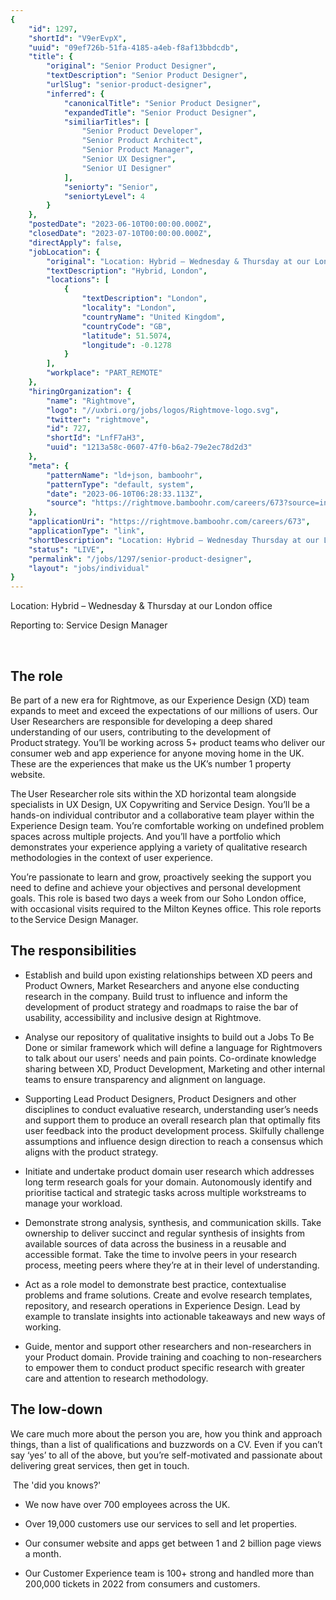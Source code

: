 ```yaml
---
{
	"id": 1297,
	"shortId": "V9erEvpX",
	"uuid": "09ef726b-51fa-4185-a4eb-f8af13bbdcdb",
	"title": {
		"original": "Senior Product Designer",
		"textDescription": "Senior Product Designer",
		"urlSlug": "senior-product-designer",
		"inferred": {
			"canonicalTitle": "Senior Product Designer",
			"expandedTitle": "Senior Product Designer",
			"similiarTitles": [
				"Senior Product Developer",
				"Senior Product Architect",
				"Senior Product Manager",
				"Senior UX Designer",
				"Senior UI Designer"
			],
			"seniorty": "Senior",
			"seniortyLevel": 4
		}
	},
	"postedDate": "2023-06-10T00:00:00.000Z",
	"closedDate": "2023-07-10T00:00:00.000Z",
	"directApply": false,
	"jobLocation": {
		"original": "Location: Hybrid – Wednesday & Thursday at our London office",
		"textDescription": "Hybrid, London",
		"locations": [
			{
				"textDescription": "London",
				"locality": "London",
				"countryName": "United Kingdom",
				"countryCode": "GB",
				"latitude": 51.5074,
				"longitude": -0.1278
			}
		],
		"workplace": "PART_REMOTE"
	},
	"hiringOrganization": {
		"name": "Rightmove",
		"logo": "//uxbri.org/jobs/logos/Rightmove-logo.svg",
		"twitter": "rightmove",
		"id": 727,
		"shortId": "LnfF7aH3",
		"uuid": "1213a58c-0607-47f0-b6a2-79e2ec78d2d3"
	},
	"meta": {
		"patternName": "ld+json, bamboohr",
		"patternType": "default, system",
		"date": "2023-06-10T06:28:33.113Z",
		"source": "https://rightmove.bamboohr.com/careers/673?source=indeed&src=indeed&postedDate=2023-06-09"
	},
	"applicationUri": "https://rightmove.bamboohr.com/careers/673",
	"applicationType": "link",
	"shortDescription": "Location: Hybrid – Wednesday Thursday at our London office Reporting to: Service Design Manager    The role  Be part of a new era for Rightmove, as our Experience Design (XD) team expands to meet",
	"status": "LIVE",
	"permalink": "/jobs/1297/senior-product-designer",
	"layout": "jobs/individual"
}
---
```

<p>Location: Hybrid – Wednesday &amp; Thursday at our London office</p><p>Reporting to: Service Design Manager&nbsp;</p><p>&nbsp;</p><h2>The role&nbsp;</h2><p>Be part of a new era for Rightmove, as our Experience Design (XD) team expands to meet and exceed the expectations of our millions of users. Our User Researchers are responsible for developing a deep shared understanding of our users, contributing to the development of Product strategy. You’ll be working across 5+ product teams who deliver our consumer web and app experience for anyone moving home in the UK. These are the experiences that make us the UK’s number 1 property website.&nbsp;&nbsp;</p><p>The User Researcher role sits within the XD horizontal team alongside specialists in UX Design, UX Copywriting and Service Design. You’ll be a hands-on individual contributor and a collaborative team player within the Experience Design team. You’re comfortable working on undefined problem spaces across multiple projects. And you’ll have a portfolio which demonstrates your experience applying a variety of qualitative research methodologies in the context of user experience.&nbsp;</p><p>You’re passionate to learn and grow, proactively seeking the support you need to define and achieve your objectives and personal development goals. This role is based two days a week from our Soho London office, with occasional visits required to the Milton Keynes office. This role reports to the Service Design Manager. &nbsp;</p><h2>The responsibilities<br></h2><ul><li><p>Establish and build upon existing relationships between XD peers and Product Owners, Market Researchers and anyone else conducting research in the company. Build trust to influence and inform the development of product strategy and roadmaps to raise the bar of usability, accessibility and inclusive design at Rightmove. &nbsp;&nbsp;</p></li></ul><ul><li><p>Analyse our repository of qualitative insights to build out a Jobs To Be Done or similar framework which will define a language for Rightmovers to talk about our users' needs and pain points. Co-ordinate knowledge sharing between XD, Product Development, Marketing and other internal teams to ensure transparency and alignment on language.</p></li><li><p>Supporting Lead Product Designers, Product Designers and other disciplines to conduct evaluative research, understanding user’s needs and support them to produce an overall research plan that optimally fits user feedback into the product development process. Skilfully challenge assumptions and influence design direction to reach a consensus which aligns with&nbsp;the product strategy. &nbsp;</p></li><li><p>Initiate and undertake product domain user research which addresses long term research goals for your domain. Autonomously identify and prioritise tactical and strategic tasks across multiple workstreams to manage your workload. &nbsp;</p></li></ul><ul><li><p>Demonstrate strong analysis, synthesis, and communication skills. Take ownership to deliver succinct and regular synthesis of insights from available sources of data across the business in a reusable and accessible format. Take the time to involve peers in your research process, meeting peers where they’re at in their level of understanding.</p></li><li><p>Act as a role model to demonstrate best practice, contextualise problems and frame solutions. Create and evolve research templates, repository, and research operations in Experience Design. Lead by example to translate insights into actionable takeaways and new ways of working.&nbsp;</p></li></ul><ul><li><p>Guide, mentor and support other researchers and non-researchers in your Product domain. Provide training and coaching to non-researchers to empower them to conduct product specific research with greater care and attention to research methodology.&nbsp;</p></li></ul><h2>The low-down&nbsp;&nbsp;</h2><p>We care much more about the person you are, how you think and approach things, than a list of qualifications and buzzwords on a CV. Even if you can’t say ‘yes’ to all of the above, but you’re self-motivated and passionate about delivering great services, then get in touch.&nbsp;</p><p>&nbsp;The 'did you knows?'&nbsp;</p><ul><li><p>We now have over 700 employees across the UK.&nbsp;</p></li><li><p>Over 19,000 customers use our services to sell and let properties.&nbsp;</p></li><li><p>Our consumer website and apps get between 1 and 2 billion page views a month.&nbsp;</p></li><li><p>Our Customer Experience team is 100+ strong and handled more than 200,000 tickets in 2022 from consumers and customers.&nbsp;</p></li></ul><p>&nbsp;</p>
